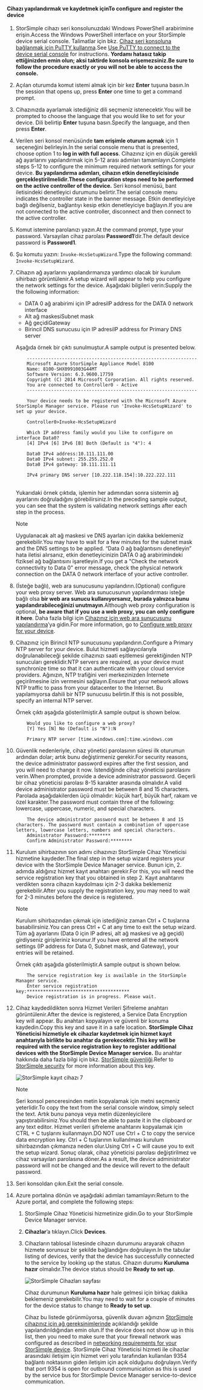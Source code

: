 <!--author=alkohli last changed: 01/18/2017-->


#### <a name="to-configure-and-register-the-device"></a><span data-ttu-id="b75b0-101">Cihazı yapılandırmak ve kaydetmek için</span><span class="sxs-lookup"><span data-stu-id="b75b0-101">To configure and register the device</span></span>

1. <span data-ttu-id="b75b0-102">StorSimple cihazı seri konsolunuzdaki Windows PowerShell arabirimine erişin.</span><span class="sxs-lookup"><span data-stu-id="b75b0-102">Access the Windows PowerShell interface on your StorSimple device serial console.</span></span> <span data-ttu-id="b75b0-103">Talimatlar için bkz. [Cihaz seri konsoluna bağlanmak için PuTTY kullanma](#use-putty-to-connect-to-the-device-serial-console).</span><span class="sxs-lookup"><span data-stu-id="b75b0-103">See [Use PuTTY to connect to the device serial console](#use-putty-to-connect-to-the-device-serial-console) for instructions.</span></span> <span data-ttu-id="b75b0-104">**Yordamı hatasız takip ettiğinizden emin olun; aksi taktirde konsola erişemezsiniz.**</span><span class="sxs-lookup"><span data-stu-id="b75b0-104">**Be sure to follow the procedure exactly or you will not be able to access the console.**</span></span>

2. <span data-ttu-id="b75b0-105">Açılan oturumda komut istemi almak için bir kez **Enter** tuşuna basın.</span><span class="sxs-lookup"><span data-stu-id="b75b0-105">In the session that opens up, press **Enter** one time to get a command prompt.</span></span>

3. <span data-ttu-id="b75b0-106">Cihazınızda ayarlamak istediğiniz dili seçmeniz istenecektir.</span><span class="sxs-lookup"><span data-stu-id="b75b0-106">You will be prompted to choose the language that you would like to set for your device.</span></span> <span data-ttu-id="b75b0-107">Dili belirtip **Enter** tuşuna basın.</span><span class="sxs-lookup"><span data-stu-id="b75b0-107">Specify the language, and then press **Enter**.</span></span>

4. <span data-ttu-id="b75b0-108">Verilen seri konsol menüsünde **tam erişimle oturum açmak** için 1 seçeneğini belirleyin.</span><span class="sxs-lookup"><span data-stu-id="b75b0-108">In the serial console menu that is presented, choose option 1 to **log in with full access**.</span></span>
     <span data-ttu-id="b75b0-109">Cihazınız için en düşük gerekli ağ ayarlarını yapılandırmak için 5-12 arası adımları tamamlayın.</span><span class="sxs-lookup"><span data-stu-id="b75b0-109">Complete steps 5-12 to configure the minimum required network settings for your device.</span></span> <span data-ttu-id="b75b0-110">**Bu yapılandırma adımları, cihazın etkin denetleyicisinde gerçekleştirilmelidir.**</span><span class="sxs-lookup"><span data-stu-id="b75b0-110">**These configuration steps need to be performed on the active controller of the device.**</span></span> <span data-ttu-id="b75b0-111">Seri konsol menüsü, bant iletisindeki denetleyici durumunu belirtir.</span><span class="sxs-lookup"><span data-stu-id="b75b0-111">The serial console menu indicates the controller state in the banner message.</span></span> <span data-ttu-id="b75b0-112">Etkin denetleyiciye bağlı değilseniz, bağlantıyı kesip etkin denetleyiciye bağlayın.</span><span class="sxs-lookup"><span data-stu-id="b75b0-112">If you are not connected to the active controller, disconnect and then connect to the active controller.</span></span>

5. <span data-ttu-id="b75b0-113">Komut istemine parolanızı yazın.</span><span class="sxs-lookup"><span data-stu-id="b75b0-113">At the command prompt, type your password.</span></span> <span data-ttu-id="b75b0-114">Varsayılan cihaz parolası **Password1**’dir.</span><span class="sxs-lookup"><span data-stu-id="b75b0-114">The default device password is **Password1**.</span></span>

6. <span data-ttu-id="b75b0-115">Şu komutu yazın: `Invoke-HcsSetupWizard`.</span><span class="sxs-lookup"><span data-stu-id="b75b0-115">Type the following command: `Invoke-HcsSetupWizard`.</span></span>

7. <span data-ttu-id="b75b0-116">Cihazın ağ ayarlarını yapılandırmanıza yardımcı olacak bir kurulum sihirbazı görüntülenir.</span><span class="sxs-lookup"><span data-stu-id="b75b0-116">A setup wizard will appear to help you configure the network settings for the device.</span></span> <span data-ttu-id="b75b0-117">Aşağıdaki bilgileri verin:</span><span class="sxs-lookup"><span data-stu-id="b75b0-117">Supply the the following information:</span></span>
   
   * <span data-ttu-id="b75b0-118">DATA 0 ağ arabirimi için IP adresi</span><span class="sxs-lookup"><span data-stu-id="b75b0-118">IP address for the DATA 0 network interface</span></span>
   * <span data-ttu-id="b75b0-119">Alt ağ maskesi</span><span class="sxs-lookup"><span data-stu-id="b75b0-119">Subnet mask</span></span>
   * <span data-ttu-id="b75b0-120">Ağ geçidi</span><span class="sxs-lookup"><span data-stu-id="b75b0-120">Gateway</span></span>
   * <span data-ttu-id="b75b0-121">Birincil DNS sunucusu için IP adresi</span><span class="sxs-lookup"><span data-stu-id="b75b0-121">IP address for Primary DNS server</span></span>

   <span data-ttu-id="b75b0-122">Aşağıda örnek bir çıktı sunulmuştur.</span><span class="sxs-lookup"><span data-stu-id="b75b0-122">A sample output is presented below.</span></span>

    ```
        ---------------------------------------------------------------
        Microsoft Azure StorSimple Appliance Model 8100
        Name: 8100-SHX0991003G44MT
        Software Version: 6.3.9600.17759
        Copyright (C) 2014 Microsoft Corporation. All rights reserved.
        You are connected to Controller0 - Active
        ---------------------------------------------------------------

        Your device needs to be registered with the Microsoft Azure StorSimple Manager service. Please run 'Invoke-HcsSetupWizard' to set up your device.

        Controller0>Invoke-HcsSetupWizard

        Which IP address family would you like to configure on interface Data0?
        [4] IPv4 [6] IPv6 [B] Both (Default is "4"): 4

        Data0 IPv4 address:10.111.111.00
        Data0 IPv4 subnet: 255.255.252.0
        Data0 IPv4 gateway: 10.111.111.11

        IPv4 primary DNS server [10.222.118.154]:10.222.222.111
    ```

    <br>
    <span data-ttu-id="b75b0-123">Yukarıdaki örnek çıktıda, işlemin her adımından sonra sistemin ağ ayarlarını doğruladığını görebilirsiniz.</span><span class="sxs-lookup"><span data-stu-id="b75b0-123">In the preceding sample output, you can see that the system is validating network settings after each step in the process.</span></span>

     > [!NOTE]
     > <span data-ttu-id="b75b0-124">Uygulanacak alt ağ maskesi ve DNS ayarları için dakika beklemeniz gerekebilir.</span><span class="sxs-lookup"><span data-stu-id="b75b0-124">You may have to wait for a few minutes for the subnet mask and the DNS settings to be applied.</span></span> <span data-ttu-id="b75b0-125">“Data 0 ağ bağlantısını denetleyin” hata iletisi alırsanız, etkin denetleyicinizin DATA 0 ağ arabirimindeki fiziksel ağ bağlantısını işaretleyin.</span><span class="sxs-lookup"><span data-stu-id="b75b0-125">If you get a "Check the network connectivity to Data 0" error message, check the physical network connection on the DATA 0 network interface of your active controller.</span></span>

8. <span data-ttu-id="b75b0-126">(İsteğe bağlı), web ara sunucusunu yapılandırın.</span><span class="sxs-lookup"><span data-stu-id="b75b0-126">(Optional) configure your web proxy server.</span></span> <span data-ttu-id="b75b0-127">Web ara sunucusunun yapılandırması isteğe bağlı olsa **bir web ara sunucu kullanıyorsanız, burada yalnızca bunu yapılandırabileceğinizi unutmayın**.</span><span class="sxs-lookup"><span data-stu-id="b75b0-127">Although web proxy configuration is optional, **be aware that if you use a web proxy, you can only configure it here**.</span></span> <span data-ttu-id="b75b0-128">Daha fazla bilgi için [Cihazınız için web ara sunucusunu yapılandırma](../articles/storsimple/storsimple-8000-configure-web-proxy.md)’ya gidin.</span><span class="sxs-lookup"><span data-stu-id="b75b0-128">For more information, go to [Configure web proxy for your device](../articles/storsimple/storsimple-8000-configure-web-proxy.md).</span></span>
9. <span data-ttu-id="b75b0-129">Cihazınız için Birincil NTP sunucusunu yapılandırın.</span><span class="sxs-lookup"><span data-stu-id="b75b0-129">Configure a Primary NTP server for your device.</span></span> <span data-ttu-id="b75b0-130">Bulut hizmeti sağlayıcılarıyla doğrulanabileceği şekilde cihazınızı saati eşitlemesi gerektiğinden NTP sunucuları gereklidir.</span><span class="sxs-lookup"><span data-stu-id="b75b0-130">NTP servers are required, as your device must synchronize time so that it can authenticate with your cloud service providers.</span></span> <span data-ttu-id="b75b0-131">Ağınızın, NTP trafiğini veri merkezinizden İnternete geçirilmesine izin vermesini sağlayın.</span><span class="sxs-lookup"><span data-stu-id="b75b0-131">Ensure that your network allows NTP traffic to pass from your datacenter to the Internet.</span></span> <span data-ttu-id="b75b0-132">Bu yapılamıyorsa dahili bir NTP sunucusu belirtin.</span><span class="sxs-lookup"><span data-stu-id="b75b0-132">If this is not possible, specify an internal NTP server.</span></span>

    <span data-ttu-id="b75b0-133">Örnek çıktı aşağıda gösterilmiştir.</span><span class="sxs-lookup"><span data-stu-id="b75b0-133">A sample output is shown below.</span></span>

    ```
        Would you like to configure a web proxy?
        [Y] Yes [N] No (Default is "N"):N

        Primary NTP server [time.windows.com]:time.windows.com

    ```

10. <span data-ttu-id="b75b0-134">Güvenlik nedenleriyle, cihaz yönetici parolasının süresi ilk oturumun ardından dolar; artık bunu değiştirmeniz gerekir.</span><span class="sxs-lookup"><span data-stu-id="b75b0-134">For security reasons, the device administrator password expires after the first session, and you will need to change it now.</span></span> <span data-ttu-id="b75b0-135">İstendiğinde cihaz yöneticisi parolasını verin.</span><span class="sxs-lookup"><span data-stu-id="b75b0-135">When prompted, provide a device administrator password.</span></span> <span data-ttu-id="b75b0-136">Geçerli bir cihaz yöneticisi parolası 8-15 karakter arasında olmalıdır.</span><span class="sxs-lookup"><span data-stu-id="b75b0-136">A valid device administrator password must be between 8 and 15 characters.</span></span> <span data-ttu-id="b75b0-137">Parolada aşağıdakilerden üçü olmalıdır: küçük harf, büyük harf, rakam ve özel karakter.</span><span class="sxs-lookup"><span data-stu-id="b75b0-137">The password must contain three of the following: lowercase, uppercase, numeric, and special characters.</span></span>

    ```
        The device administrator password must be between 8 and 15 characters. The password must contain a combination of uppercase letters, lowercase letters, numbers and special characters.
        Administrator Password:********
        Confirm Administrator Password:********
    ```
11. <span data-ttu-id="b75b0-138">Kurulum sihirbazının son adımı cihazınızı StorSimple Cihaz Yöneticisi hizmetine kaydeder.</span><span class="sxs-lookup"><span data-stu-id="b75b0-138">The final step in the setup wizard registers your device with the StorSimple Device Manager service.</span></span> <span data-ttu-id="b75b0-139">Bunun için, 2. adımda aldığınız hizmet kayıt anahtarı gerekir.</span><span class="sxs-lookup"><span data-stu-id="b75b0-139">For this, you will need the service registration key that you obtained in step 2.</span></span> <span data-ttu-id="b75b0-140">Kayıt anahtarını verdikten sonra cihazın kaydolması için 2-3 dakika beklemeniz gerekebilir.</span><span class="sxs-lookup"><span data-stu-id="b75b0-140">After you supply the registration key, you may need to wait for 2-3 minutes before the device is registered.</span></span>
    
    > [!NOTE]
    > <span data-ttu-id="b75b0-141">Kurulum sihirbazından çıkmak için istediğiniz zaman Ctrl + C tuşlarına basabilirsiniz.</span><span class="sxs-lookup"><span data-stu-id="b75b0-141">You can press Ctrl + C at any time to exit the setup wizard.</span></span> <span data-ttu-id="b75b0-142">Tüm ağ ayarlarını (Data 0 için IP adresi, alt ağ maskesi ve ağ geçidi) girdiyseniz girişleriniz korunur.</span><span class="sxs-lookup"><span data-stu-id="b75b0-142">If you have entered all the network settings (IP address for Data 0, Subnet mask, and Gateway), your entries will be retained.</span></span>
    
    <span data-ttu-id="b75b0-143">Örnek çıktı aşağıda gösterilmiştir.</span><span class="sxs-lookup"><span data-stu-id="b75b0-143">A sample output is shown below.</span></span>

    ```
        The service registration key is available in the StorSimple Manager service.
        Enter service registration key:**************************************
        Device registration is in progress. Please wait.

    ```

12. <span data-ttu-id="b75b0-144">Cihaz kaydedildikten sonra Hizmet Verileri Şifreleme anahtarı görüntülenir.</span><span class="sxs-lookup"><span data-stu-id="b75b0-144">After the device is registered, a Service Data Encryption key will appear.</span></span> <span data-ttu-id="b75b0-145">Bu anahtarı kopyalayın ve güvenli bir konuma kaydedin.</span><span class="sxs-lookup"><span data-stu-id="b75b0-145">Copy this key and save it in a safe location.</span></span> <span data-ttu-id="b75b0-146">**StorSimple Cihaz Yöneticisi hizmetiyle ek cihazlar kaydetmek için hizmet kayıt anahtarıyla birlikte bu anahtar da gerekecektir.**</span><span class="sxs-lookup"><span data-stu-id="b75b0-146">**This key will be required with the service registration key to register additional devices with the StorSimple Device Manager service.**</span></span> <span data-ttu-id="b75b0-147">Bu anahtar hakkında daha fazla bilgi için bkz. [StorSimple güvenliği](../articles/storsimple/storsimple-security.md).</span><span class="sxs-lookup"><span data-stu-id="b75b0-147">Refer to [StorSimple security](../articles/storsimple/storsimple-security.md) for more information about this key.</span></span>
    
    ![StorSimple kayıt cihazı 7](./media/storsimple-8000-configure-and-register-device-u2/step3pssetup1.png)
    
    > [!NOTE]
    > <span data-ttu-id="b75b0-149">Seri konsol penceresinden metin kopyalamak için metni seçmeniz yeterlidir.</span><span class="sxs-lookup"><span data-stu-id="b75b0-149">To copy the text from the serial console window, simply select the text.</span></span> <span data-ttu-id="b75b0-150">Artık bunu panoya veya metin düzenleyicilere yapıştırabilirsiniz.</span><span class="sxs-lookup"><span data-stu-id="b75b0-150">You should then be able to paste it in the clipboard or any text editor.</span></span> <span data-ttu-id="b75b0-151">Hizmet verileri şifreleme anahtarını kopyalamak için CTRL + C tuşlarını kullanmayın.</span><span class="sxs-lookup"><span data-stu-id="b75b0-151">DO NOT use Ctrl + C to copy the service data encryption key.</span></span> <span data-ttu-id="b75b0-152">Ctrl + C tuşlarının kullanılması kurulum sihirbazından çıkmanıza neden olur.</span><span class="sxs-lookup"><span data-stu-id="b75b0-152">Using Ctrl + C will cause you to exit the setup wizard.</span></span> <span data-ttu-id="b75b0-153">Sonuç olarak, cihaz yöneticisi parolası değiştirilmez ve cihaz varsayılan parolasına döner.</span><span class="sxs-lookup"><span data-stu-id="b75b0-153">As a result, the device administrator password will not be changed and the device will revert to the default password.</span></span>
    
13. <span data-ttu-id="b75b0-154">Seri konsoldan çıkın.</span><span class="sxs-lookup"><span data-stu-id="b75b0-154">Exit the serial console.</span></span>
14. <span data-ttu-id="b75b0-155">Azure portalına dönün ve aşağıdaki adımları tamamlayın:</span><span class="sxs-lookup"><span data-stu-id="b75b0-155">Return to the Azure portal, and complete the following steps:</span></span>
    
    1. <span data-ttu-id="b75b0-156">StorSimple Cihaz Yöneticisi hizmetinize gidin.</span><span class="sxs-lookup"><span data-stu-id="b75b0-156">Go to your StorSimple Device Manager service.</span></span>
    2. <span data-ttu-id="b75b0-157">**Cihazlar**’a tıklayın.</span><span class="sxs-lookup"><span data-stu-id="b75b0-157">Click **Devices**.</span></span>
    3. <span data-ttu-id="b75b0-158">Cihazların tablosal listesinde cihazın durumunu arayarak cihazın hizmete sorunsuz bir şekilde bağlandığını doğrulayın.</span><span class="sxs-lookup"><span data-stu-id="b75b0-158">In the tabular listing of devices, verify that the device has successfully connected to the service by looking up the status.</span></span> <span data-ttu-id="b75b0-159">Cihazın durumu **Kuruluma hazır** olmalıdır.</span><span class="sxs-lookup"><span data-stu-id="b75b0-159">The device status should be **Ready to set up**.</span></span>
       
        ![StorSimple Cihazları sayfası](./media/storsimple-8000-configure-and-register-device-u2/step3pssetup2.png)
       
        <span data-ttu-id="b75b0-161">Cihaz durumunun **Kuruluma hazır** hale gelmesi için birkaç dakika beklemeniz gerekebilir.</span><span class="sxs-lookup"><span data-stu-id="b75b0-161">You may need to wait for a couple of minutes for the device status to change to **Ready to set up**.</span></span>
       
        <span data-ttu-id="b75b0-162">Cihaz bu listede görünmüyorsa, güvenlik duvarı ağınızın [StorSimple cihazınız için ağ gereksinimlerinde](../articles/storsimple/storsimple-8000-system-requirements.md) açıklandığı şekilde yapılandırıldığından emin olun.</span><span class="sxs-lookup"><span data-stu-id="b75b0-162">If the device does not show up in this list, then you need to make sure that your firewall network was configured as described in [networking requirements for your StorSimple device](../articles/storsimple/storsimple-8000-system-requirements.md).</span></span> <span data-ttu-id="b75b0-163">StorSimple Cihaz Yöneticisi hizmeti ile cihazlar arasındaki iletişim için hizmet veri yolu tarafından kullanılan 9354 bağlantı noktasının giden iletişim için açık olduğunu doğrulayın.</span><span class="sxs-lookup"><span data-stu-id="b75b0-163">Verify that port 9354 is open for outbound communication as this is used by the service bus for StorSimple Device Manager service-to-device communication.</span></span>

